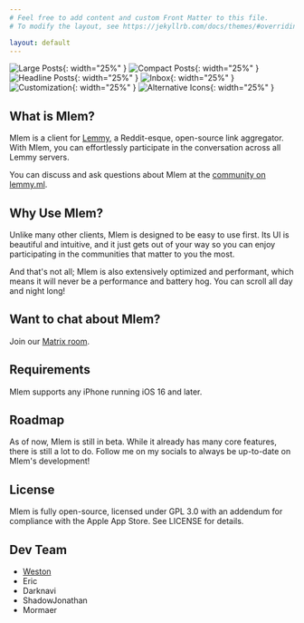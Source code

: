 ```yaml
---
# Feel free to add content and custom Front Matter to this file.
# To modify the layout, see https://jekyllrb.com/docs/themes/#overriding-theme-defaults

layout: default
---
```


![Large Posts](images/IMG_1159.PNG){: width="25%" }
![Compact Posts](images/IMG_1160.PNG){: width="25%" }
![Headline Posts](images/IMG_1164.PNG){: width="25%" }
![Inbox](images/IMG_1161.PNG){: width="25%" }
![Customization](images/IMG_1162.PNG){: width="25%" }
![Alternative Icons](images/IMG_1163.PNG){: width="25%" }

## What is Mlem?
Mlem is a client for [Lemmy](https://join-lemmy.org), a Reddit-esque, open-source link aggregator. With Mlem, you can effortlessly participate in the conversation across all Lemmy servers. 

You can discuss and ask questions about Mlem at the [community on lemmy.ml](https://lemmy.ml/c/mlemapp).

## Why Use Mlem?
Unlike many other clients, Mlem is designed to be easy to use first. Its UI is beautiful and intuitive, and it just gets out of your way so you can enjoy participating in the communities that matter to you the most.

And that's not all; Mlem is also extensively optimized and performant, which means it will never be a performance and battery hog. You can scroll all day and night long!

## Want to chat about Mlem?
Join our [Matrix room](https://matrix.to/#/#mlemapp:matrix.org).

## Requirements

Mlem supports any iPhone running iOS 16 and later.

## Roadmap

As of now, Mlem is still in beta. While it already has many core features, there is still a lot to do. Follow me on my socials to always be up-to-date on Mlem's development!

## License

Mlem is fully open-source, licensed under GPL 3.0 with an addendum for compliance with the Apple App Store. See LICENSE for details.

## Dev Team

- <a rel="me" href="https://techhub.social/@weston">Weston</a>
- Eric
- Darknavi
- ShadowJonathan
- Mormaer